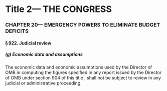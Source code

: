
# Title 2— THE CONGRESS
### CHAPTER 20— EMERGENCY POWERS TO ELIMINATE BUDGET DEFICITS
#### § 922. Judicial review
##### (g) Economic data and assumptions

The economic data and economic assumptions used by the Director of OMB in computing the figures specified in any report issued by the Director of OMB under section 904 of this title , shall not be subject to review in any judicial or administrative proceeding.
